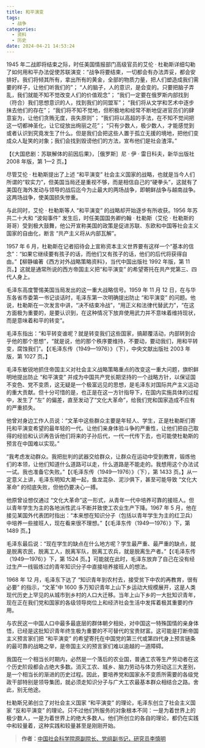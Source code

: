 ```yaml
---
title: 和平演变
tags:
  - 战争
categories:
  - 资料
  - 历史
date: 2024-04-21 14:53:24
---
```


1945 年二战即将结束之际，时任美国情报部门高级官员的艾伦 · 杜勒斯详细勾勒了如何用和平办法促使苏联演变：“战争将要结束，一切都会有办法弄妥，都会安排好。我们将倾其所有，拿出所有的黄金，全部的物质力量，把人们塑造成我们需要的样子，让他们听我们的”；
“人的脑子，人的意识，是会变的。只要把脑子弄乱，我们就能不知不觉改变人们的价值观念”；
“我们一定要在俄罗斯内部找到（符合）我们思想意识的人，找到我们的同盟军”；
“我们将从文学和艺术中逐步抹去他们的存在”；
“我们将不知不觉地，但积极地和经常不断地促进官员们的肆意妄为，让他们贪贿无度，丧失原则”；
“我们将以高超的手法，在不知不觉间把这一切都神圣化，让它绽放出绚丽之花”；
“只有少数人，极少数人，才能感觉到或者认识到究竟发生了什么。但是我们会把这些人置于孤立无援的境地，把他们变成众人耻笑的对象；我们会找到毁谤他们的方法，宣布他们是社会渣滓。”
<!--more-->
【《大国悲剧：苏联解体的前因后果》，［俄罗斯］尼 · 伊 · 雷日科夫，新华出版社 2008 年版，第 1—2 页。】

尽管艾伦 · 杜勒斯提出了上述 “和平演变” 社会主义国家的战略，也就是当今人们所谓的“软实力”，但美国当局还是重视不够，而是相信自己的“硬拳头”，这就有了美国在海外发动与领导的战后迄今为止最大的两场战争，即朝鲜战争与越南战争。这两场战争，使美国损失惨重。

与此同时，艾伦 · 杜勒斯等人 “和平演变” 的战略却开始逐步有所收获。1956 年苏共二十大和 “波匈事件” 发生后，时任美国国务卿约翰 · 杜勒斯（艾伦 · 杜勒斯的哥哥）受到极大鼓舞，他公开宣称美国的政策是促进苏联、东欧和中国等社会主义国家的自由化，断言 “共产主义将从内部瓦解”。

1957 年 6 月，杜勒斯在记者招待会上宣称资本主义世界要有这样一个“基本的信念”：“如果它继续要有孩子的话，而他们又有孩子的话，他们的后代将获得自由。”【柳静编著《西方对外战略策略资料》，当代中国出版社 1992 年版，第 11 页。】这就是通常所说的西方帝国主义把“和平演变” 的希望寄托在共产党第三、四代人身上。

毛泽东高度警惕美国当局发出的这一重大战略信号。1959 年 11 月 12 日，在与华东各省市委第一书记谈话时，毛泽东第一次明确提出防止 “和平演变” 的问题。他说，杜勒斯在一次发言中讲，“决不结束冷战”，“用正义和法律代替武力”，“在这方面极为重要的，是要认识到，在这种情况下放弃使用武力并不意味着维持现状，而是意味着和平的转变”。

毛泽东指出：“和平转变谁呢？就是转变我们这些国家，搞颠覆活动，内部转到合乎他的那个思想”，“就是说，他的那个秩序要维持，不要动，要动我们，用和平转变，腐蚀我们”。【《毛泽东传（1949—1976）》（下），中央文献出版社 2003 年版，第 1027 页。】

毛泽东敏锐地抓住帝国主义对社会主义战略策略重点的改变这一重大问题，旗帜鲜明地提出防止 “和平演变” 并成为中国共产党长期坚持的一个战略方针，以保证国不变色、党不变质，这无疑是一个极富远见的思想，是毛泽东对国际共产主义运动的重大贡献。但十分可惜的是，也正是在这一方针指导下，在国内实施具体的过程中，发生了 “左” 的偏差，直至发动了“文化大革命”，给我们党和国家造成不应有的严重损失。

他曾对身边工作人员说：“文革中这些群众主要是年轻人、学生，正是杜勒斯们寄托和平演变希望的最年轻的一代。让他们亲身体验斗争的严重性，让他们把自己取得的经验和认识再告诉他们将来的子孙后代，一代一代传下去，也可能使杜勒斯的预言在中国难以实现。”

“我考虑发动群众。我把批判的武器交给群众，让群众在运动中受到教育，锻炼他们的本领，让他们知道什么道路可以走，什么道路是不能走的。我想用这个办法试一试。我也准备它失败。”【《毛泽东传（1949—1976）》（下），第 1433 页。】从一定意义上讲，毛泽东明知大潮一起，鱼龙混杂、泥沙俱下，甚至可能导致 “文化大革命” 的彻底失败，但他仍要决心一搏。

他原曾设想仅通过 “文化大革命”这一形式，从青年一代中培养可靠的接班人。但以青年学生为主的各地派性武斗不断并致使工农业生产下降。1967 年 5 月，他在接见某国外代表团时指出：“本来想在知识分子（包括以青年学生为主的红卫兵）中培养一些接班人，现在看来很不理想。”【《毛泽东传（1949—1976）》下，第 1489 页。】

毛泽东最后说：“现在学生的缺点在什么地方呢？学生最严重、最严重的缺点，就是脱离农民，脱离工人，脱离军队，脱离工农兵，就是脱离生产者。”【《毛泽东传（1949—1976）》下，第 1524 页。】可能就在此时，毛泽东放弃了自己在没有经过生产一线锻炼过的青年知识分子中直接培养接班人的想法。

1968 年 12 月，毛泽东下达了 “知识青年到农村去，接受贫下中农的再教育，很有必要” 的指示，“文革”中 1600 多万知识青年上山下乡运动大规模展开，这是人类现代历史上罕见的从城市到乡村的人口大迁移。当年上山下乡的一大批知识青年，现在正在我们党和国家的各级领导岗位上和经济社会生活中发挥着极其重要的作用。

与农民这一中国人口中最多最底层的群体朝夕相处，对中国这一特殊国情的亲身体悟，已经是这批知识青年终生极为重要的不可替代的宝贵财富。这可能是打断帝国主义预言家们把 “和平演变” 的希望寄托在中国党的第三代或第四代身上预言链条的最可靠的战略之举，是帝国主义的预言家们难以逾越的一道障碍。

我国在一个相当长时期内，必然是一个落后的农业国，普通工农等生产劳动者在这个历史阶段都会占绝大多数。消灭工农、城乡、脑力劳动与体力劳动这三大差别，是一个相当长的渐进的历史过程。因此，要培养党和国家永不变质所需要的各级党政干部特别是领导集团，就必须走知识分子与广大工农最基本群众相结合之路。舍此，别无他途。

杜勒斯兄弟创立了对社会主义国家 “和平演变” 的理论，毛泽东创立了社会主义国家 “反和平演变” 的理论。只不过他们所服务的对象根本不同：一是为着世界上的极少数人，一是为着世界上的绝大多数人。他们所创立的各自的理论，都仍在实践中和较量着，这种实践和较量甚至是刚刚开始。

>**作者：**[中国社会科学院原副院长、党组副书记，研究员李慎明](https://www.bjcc.gov.cn/article/300010812.html)